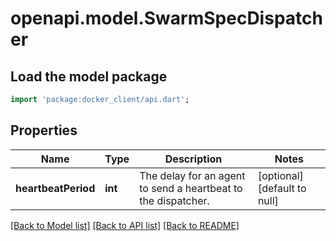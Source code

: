 # openapi.model.SwarmSpecDispatcher

## Load the model package
```dart
import 'package:docker_client/api.dart';
```

## Properties
Name | Type | Description | Notes
------------ | ------------- | ------------- | -------------
**heartbeatPeriod** | **int** | The delay for an agent to send a heartbeat to the dispatcher.  | [optional] [default to null]

[[Back to Model list]](../README.md#documentation-for-models) [[Back to API list]](../README.md#documentation-for-api-endpoints) [[Back to README]](../README.md)


